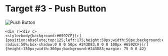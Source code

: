 # Target #3 - Push Button

![Push Button](https://cssbattle.dev/targets/3.png)

```
<div r><div c>
<style>body{background:#6592CF}[c]{position:absolute;top:125;left:175;height:50px;width:50px;background:#EEB850;border-radius:50%;box-shadow:0 0 0 50px #243D83,0 0 0 100px #6592CF}[r]{height:150px;width:300px;background:#243D83;margin: 75 0 0 42}
```
